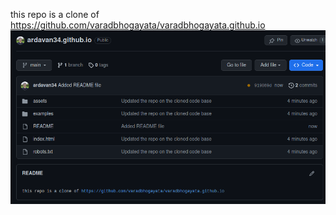 
this repo is a clone of https://github.com/varadbhogayata/varadbhogayata.github.io
![Alt text](screenshots/activity_1.png)
